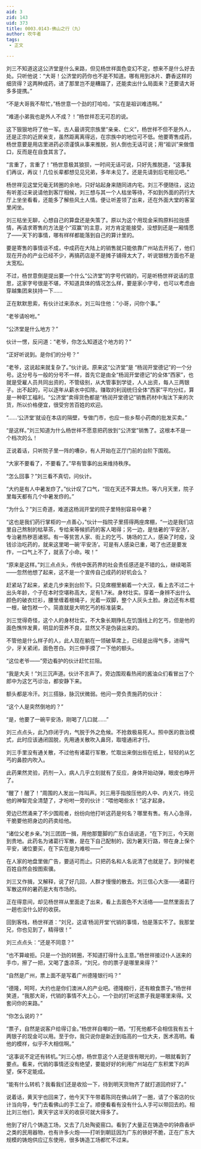 ```yaml
---
aid: 3
zid: 143
uid: 373
title: 0003.0143-佛山之行（九）
author: 吹牛者
tags: 
 - 正文

---
```




  刘三不知道这这公济堂是什么来路，但见杨世祥面色变幻不定，想来不是什么好去处。只听他说：“大哥！公济堂的药你也不是不知道。哪有用到冰片、麝香这样的细货得？这两种成药，进了那里岂不是糟蹋了，还能卖出什么局面来？还要请大哥多多提携。”

  “不是大哥我不帮忙，”杨世意一个劲的打哈哈，“实在是祖训难违啊。”

  “难道小弟我也是外人不成？！”杨世祥忍无可忍的说。

  这下狠狠地将了他一军。古人最讲究宗族里“亲亲、仁义”，杨世祥不但不是外人，还是正宗的近房亲支，虽然距离离得远，在宗族中的地位可不低。他要寄售成药，杨世意要是用店里进药必须谨慎从事来推脱，别人倒也无话可说；用“祖训”来做借口，反而是在自食其言了。

  “言重了，言重了！”杨世意极其狼狈，一时间无话可说，只好先推脱道，“这事我们再议，再议！几位长辈都想见见兄弟，多年未见了。还是先请到后宅相见吧。”

  杨世祥见这堂兄毫无转圈的余地，只好站起身来随同进内宅。刘三不便随往，这边有听差过来说请他到客厅相候，刘三想与其一个人枯坐等待，不如到外面的药行大厅上坐坐看看，还能多了解些风土人情。便让听差领了出来，还在外面大堂的客室里闲坐。

  刘三枯坐无聊，心想自己的算盘还是失策了。原以为这个用现金采购原料拉拢感情，再请求寄售的方法是个“双赢”的主意，对方肯定能接受，没想到还是一厢情愿了——天下的事情，哪有样样都能落到自己的算计里的。

  要是寄售的事情谈不成，中成药在大陆上的销售就只能依靠广州站去开拓了，他们现在开办的产业已经不少，再搞药店是不是摊子铺得太大了，听说银根方面也不是太宽松。

  不过，杨世意倒是提出要一个什么“公济堂”的字号代销的，可是听杨世祥说话的意思，这家字号很是不堪，不知道具体的情况怎么样，要是家小字号，也可以考虑由穿越集团来扶持一下……

  正在默默思索，有伙计过来添水，刘三叫住他：“小哥，问你个事。”

  “老爷请吩咐。”

  “公济堂是什么地方？”

  伙计一愣，反问道：“老爷，你怎么知道这个地方的？”

  “正好听说到。是你们的分号？”

  “老爷，这说起来就复杂了。”伙计说。原来这“公济堂”是 “杨润开堂德记”的一个分号。这分号与一般的分号不一样，首先它是由全“杨润开堂德记”的全体“西家”，也就是受雇人员共同出资的，不管级别，从大管事到学徒，人人出资，每人三两银子。出不起的，可以逐年从薪水中扣除。赚取的利润统归全体“西家”平均分红，算是一种职工福利。“公济堂”卖得货色都是“杨润开堂德记”销售药材中淘汰下来的次货，所以价格便宜，很受穷苦百姓的欢迎。

  “……‘公济堂’就设在本店的隔壁，专做门市，也应一些乡帮小药商的批发买卖。”

  “是这样。”刘三知道为什么杨世祥不愿意把药放到“公济堂”销售了。这根本不是一个档次的么！

  正说着话，只听院子里一阵的嘈杂，有人开始在正厅门前的台阶下围观。

  “大家不要看了，不要看了。”早有管事的出来维持秩序。

  “怎么回事？”刘三看不真切，问伙计。

  “大约是有人中暑发痧了。”伙计叹了口气，“现在天还不算太热，等六月天里，院子里每天都有几个中暑发痧的。”

  “为什么？”刘三奇道，难道这杨润开堂的院子里特别容易中暑？

  “这也是我们药行掌柜的一点善心，”伙计一指院子里搭得两座席棚，“一边是我们店里自己熬制的枯草茶，专给来等候抓药的客人喝得；另一边，是怯暑的‘平安汤’，专治暑热秽恶诸邪。有一等贫苦人家、街上的乞丐、铸场的工人，感染了时疫，没钱诊治吃药的，就来这里喝一碗‘平安汤’。可是有人感染已重，喝了也还是要发作，一口气上不了，就丢了小命。唉！”

  “原来是这样。”刘三点点头，传统中医药界的社会责任感还是不错的么，继续喝茶——忽然他想了起来，这不是一个宣传自己成药的好机会么？

  赶紧站了起来，紧走几步来到台阶下。只见席棚里躺着一个大汉，看上去不过二十出头年龄，个子在本时空堪称高大，足有1.7米。身材壮实。穿着一身辨不出什么颜色的破衣烂衫，腰里缠着根绳子，光着一双脚，整个人灰头土脸。身边还有木棍一根，破包袱一个。简直就是大明乞丐的标准装束。

  刘三觉得奇怪，这个人的身材壮实，不大象长期挣扎在饥饿线上的乞丐，但是他的面色憔悴发黄，明显的营养不良，显然又不是伪装出来的。

  不管他是什么样子的人，此人现在躺在一领破草席上，已经是出得气多，进得气少，牙关紧闭，面色苍白。刘三伸手摸了一下他的额头。

  “这位老爷——”旁边看护的伙计赶忙拦阻。

  “我是大夫！”刘三沉声道。伙计不言声了。旁边围观看热闹的酱油众们看冒出了个郎中为这乞丐诊治，都安静下来。

  额头都是冷汗。刘三搭脉，脉沉伏微弱。他问一旁负责施药的伙计：

  “这个人是突然倒地的？”

  “是，他要了一碗平安汤，刚喝了几口就……”

  刘三点点头，此乃痧闭于内，气脱于外之危候。不抢救极易死人。照中医的救治模式，此时应该通闭固脱，先用通关散吹入鼻窍，取嚏通闭才行。

  刘三手里没有通关散，不过他有诸葛行军散，忙取出来倒出些在纸上，轻轻的从乞丐的鼻腔内吹入。

  此药果然灵验，药剂一入，病人几乎立刻就有了反应，身体开始动弹，眼皮也睁开了。

  “醒了！醒了！”周围的人发出一阵叫声。刘三用手指按压他的人中、内关穴，待见他的神智完全清楚了，才吩咐一旁的伙计：“喂他喝些水！”这才起身。

  旁边已然涌来了不少围观者，纷纷向他打听这药是何名？哪里有售。有人心急得，干脆要他把身边的药卖给他。

  “诸位父老乡亲。”刘三团团一揖，用他那蹩脚的广东白话说道，“在下刘三，今天刚到贵地。此药名为诸葛行军散，是在下自己配制的，因为暑天行路，带在身上保个平安，诸位要买，在下实在是为难啦——”

  在人家的地盘里做广告，要适可而止。只把药名和人名说清了也就是了。到时候老百姓自然会按图索骥。

  刘三又作揖，又解释，说了好几回，人群才慢慢的散去。刘三信心大涨——诸葛行军散这样的暑药是大有市场的。

  正在得意间，却见杨世祥从里面走了出来，看上去面色不大活络——显然里面去了一趟也没什么好的收获。

  回到客栈，杨世祥道：“刘兄，这请‘杨润开堂’代销的事情，怕是落实不了。我那堂兄，你也见到了，精得很！”

  刘三点点头：“还是不同意？”

  “也不算峻拒。只是一个劲的转圈，不知道打得什么主意。”杨世祥接过仆人送来的手巾，擦了一把，又喝了盏凉茶，“刘兄，你的票子是哪里来得？”

  “自然是广州，票上面不是写着广州德隆银行吗？”

  “德隆，呵呵，大约也是你们澳洲人的产业吧。德隆粮行，还有粮食票子。”杨世祥笑道，“我那大哥，代销的事情不大上心，一个劲的打听这票子我是哪里来得。又套问你的来路。”

  “你怎么说的？”

  “票子，自然是说客户给得订金。”杨世祥自嘲的一晒，“打死他都不会相信我有五十两银子的现金可以用。至于你，我只说你是新近到临高的一位大夫，医术高明。看他的模样，似乎不大相信啊。”

  “这事说不定还有转机。”刘三心想，杨世意这个人还是很有眼光的，一眼就看到了要点。看来，代销的事情还没有绝望，要能好好的利用广州站在广东积累下的声望，保不定能成。

  “能有什么转机？我看我们还是收拾一下，待到明天货物齐了就打道回府好了。”

  说着话，黄天宇也回来了，他今天下午带着陈同在佛山转了一圈，请了个客店的伙计当向导，专门去看佛山的手工业了。顺便看看有没有什么人手可以带回去的。相比刘三他们，黄天宇这半天的收获可就大得多了。

  他到了好几个铸造工场，又去了几处陶瓷窑口。看到了大量正在铸造中的钟鼎香炉之类的民用器物，也有许多火炮——打听到朝廷因为广东的铁好不脆，正在广东大规模的铸炮供应辽东使用，很多铸造工场都忙不过来。


